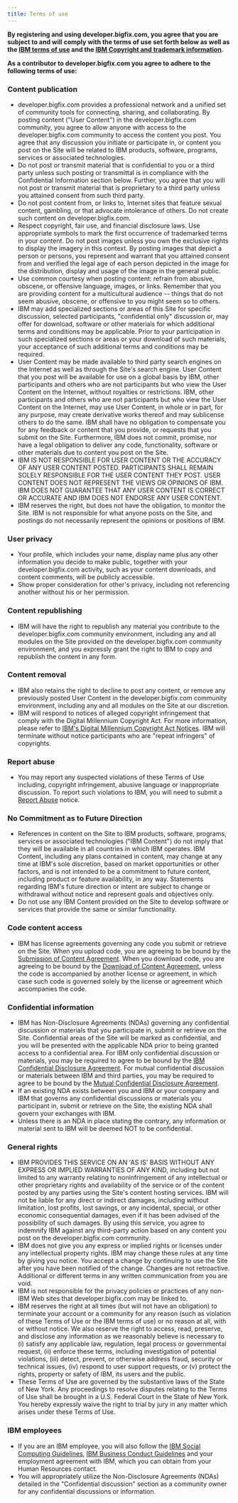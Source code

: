 ```yaml
---
title: Terms of use
---
```


**By registering and using developer.bigfix.com, you
agree that you are subject to and will comply with the terms of use set
forth below as well as the <a href="//www.ibm.com/legal/us/en/">IBM
terms of use</a> and the <a
 href="//www.ibm.com/legal/us/en/copytrade.shtml">IBM
Copyright and trademark information</a>.**

**As a contributor to developer.bigfix.com you agree to
adhere to the following terms of use:**

<h3> Content publication </h3>
<ul>
<li>developer.bigfix.com provides a
professional network and a unified set of community tools for
connecting, sharing, and collaborating. By posting content ("User
Content") in the developer.bigfix.com community, you agree to allow anyone
with access to the developer.bigfix.com community to access the content you
post. You agree that any discussion you initiate or participate in, or
content you post on the Site will be related to IBM products, software,
programs, services or associated technologies.</li>
<li>Do not post or transmit
material that is confidential to you or a third party unless such
posting or transmittal is in compliance with the Confidential
Information section below. Further, you agree that you will not post or
transmit material that is proprietary to a third party unless you
attained consent from such third party.</li>
<li> Do not post content
from, or
links to, Internet sites that feature sexual content, gambling, or that
advocate intolerance of others. Do not create such content on
developer.bigfix.com. </li>
<li> Respect copyright, fair
use,
and financial disclosure laws. Use appropriate symbols to mark the
first occurrence of trademarked terms in your content. Do not post
images unless you own the exclusive rights to display the imagery in
this context. By posting images that depict a person or persons, you
represent and warrant that you attained consent from and verified the
legal age of each person depicted in the image for the distribution,
display and usage of the image in the general public.</li>
<li> Use common courtesy when
posting content: refrain from abusive, obscene, or offensive language,
images, or links. Remember that you are providing content for a
multicultural audience -- things that do not seem abusive, obscene, or
offensive to you might seem so to others. </li>
<li> IBM may add specialized
sections or areas of this Site for specific discussion, selected
participants, "confidential only" discussion or, may offer for
download, software or other materials for which additional terms and
conditions may be applicable. Prior to your participation in such
specialized sections or areas or your download of such materials, your
acceptance of such additional terms and conditions may be required. </li>
<li> User Content may be made
available to third party search engines on the Internet as well as
through the Site's search engine. User Content that you post will be
available for use on a global basis by IBM, other participants and
others who are not participants but who view the User Content on the
Internet, without royalties or restrictions. IBM, other participants
and others who are not participants but who view the User Content on
the Internet, may use User Content, in whole or in part, for any
purpose, may create derivative works thereof and may sublicense others
to do the same. IBM shall have no obligation to compensate you for any
feedback or content that you provide, or requests that you submit on
the Site. Furthermore, IBM does not commit, promise, nor have a legal
obligation to deliver any code, functionality, software or other
materials due to content you post on the Site. </li>
<li> IBM IS NOT RESPONSIBLE
FOR
USER CONTENT OR THE ACCURACY OF ANY USER CONTENT POSTED. PARTICIPANTS
SHALL REMAIN SOLELY RESPONSIBLE FOR THE USER CONTENT THEY POST. USER
CONTENT DOES NOT REPRESENT THE VIEWS OR OPINIONS OF IBM. IBM DOES NOT
GUARANTEE THAT ANY USER CONTENT IS CORRECT OR ACCURATE AND IBM DOES NOT
ENDORSE ANY USER CONTENT. </li>
<li> IBM reserves the right,
but
does not have the obligation, to monitor the Site. IBM is not
responsible for what anyone posts on the Site, and postings do not
necessarily represent the opinions or positions of IBM. </li>
</ul>
<h3 id="N10091"> User privacy </h3>
<ul class="ibm-bullet-list">
<li> Your profile, which
includes
your name, display name plus any other
information you decide to make public, together with your developer.bigfix.com
activity, such as your content downloads, and content comments, will be
publicly accessible. </li>
<li> Show proper
consideration for
other's privacy, including not referencing another without his or her
permission. </li>
</ul>
<h3 id="N10099"> Content republishing </h3>
<ul>
<li> IBM will have the right
to
republish any material you contribute to the developer.bigfix.com community
environment, including any and all modules on the Site provided on the
developer.bigfix.com community environment, and you expressly grant the right
to IBM to copy and republish the content in any form. </li>
</ul>
<h3 id="N1009F"> Content removal </h3>
<ul>
<li> IBM also retains the
right to
decline to post any content, or remove any previously posted User
Content in the developer.bigfix.com community environment, including any and
all modules on the Site at our discretion. </li>
<li>IBM will respond to notices of alleged copyright
infringement that comply with the Digital Millennium Copyright Act. For
more information, please refer to <a
href="//www.ibm.com/legal/us/en/dmca.html">IBM's Digital
Millennium Copyright Act Notices</a>. IBM will terminate without
notice participants who are "repeat infringers" of copyrights.</li>
</ul>
<h3 id="N100AC">Report abuse</h3>
<ul>
<li>You may report any suspected violations of these
Terms of
Use including, copyright infringement, abusive language or
inappropriate discussion. To report such violations to IBM, you will
need to submit a <a href="contact">Report
Abuse</a> notice.</li>
</ul>
<h3 id="N100B7"> No Commitment as to Future
Direction </h3>
<ul>
<li> References in content on
the
Site to IBM products, software, programs, services or associated
technologies ("IBM Content") do not imply that they will be available
in all countries in which IBM operates. IBM Content, including any
plans contained in content, may change at any time at IBM's sole
discretion, based on market opportunities or other factors, and is not
intended to be a commitment to future content, including product or
feature availability, in any way. Statements regarding IBM's future
direction or intent are subject to change or withdrawal without notice
and represent goals and objectives only. </li>
<li>Do not use any IBM
Content
provided on the Site to develop software or services that provide the
same or similar functionality.</li>
</ul>
<h3 id="N100C0"> Code content access </h3>
<ul>
<li> IBM has license agreements governing any code you
submit
or retrieve on the Site. When you upload code, you are agreeing to be
bound by the <a
href=/terms/submitUpload>Submission
of Content Agreement</a>. When you download code, you are
agreeing to be bound by the <a
href=/terms/downloaderAgreement>Download
of Content Agreement</a>, unless the code is accompanied by
another license or agreement, in which case such code is governed
solely by the license or agreement which accompanies the code. </li>
</ul>
<h3 id="N100CF"> Confidential information </h3>
<ul>
<li> IBM has Non-Disclosure Agreements (NDAs) governing
any
confidential discussion or materials that you participate in, submit or
retrieve on the Site. Confidential areas of the Site will be marked as
confidential, and you will be presented with the applicable NDA prior
to being granted access to a confidential area. For IBM only
confidential discussion or materials, you may be required to agree to
be bound by the <a
href=/terms/ibmconfidentiality>IBM
Confidential Disclosure Agreement</a>. For mutual confidential
discussion or materials between IBM and third parties, you may be
required to agree to be bound by the <a
href=/terms/mutualconfidentiality>Mutual
Confidential Disclosure Agreement</a>. </li>
<li>If an existing NDA exists
between you and IBM or your company and IBM that governs any
confidential discussions or materials you participant in, submit or
retrieve on the Site, the existing NDA shall govern your exchanges with
IBM.</li>
<li>Unless there is an NDA in
place
stating the contrary, any information or material sent to IBM will be
deemed NOT to be confidential.</li>
</ul>
<h3 id="N100E2"> General rights </h3>
<ul>
<li> IBM PROVIDES THIS
SERVICE ON
AN 'AS IS' BASIS WITHOUT ANY EXPRESS OR IMPLIED WARRANTIES OF ANY KIND,
including but not limited to any warranty relating to noninfringement
of any intellectual or other proprietary rights and availability of the
service or of the content posted by any parties using the Site's
content hosting services. IBM will not be liable for any direct or
indirect damages, including without limitation, lost profits, lost
savings, or any incidental, special, or other economic consequential
damages, even if it has been advised of the possibility of such
damages. By using this service, you agree to indemnify IBM against any
third-party action based on any content you post on the developer.bigfix.com
community. </li>
<li> IBM does not give you
any
express or implied rights or licenses under any intellectual property
rights. IBM may change these rules at any time by giving you notice.
You accept a change by continuing to use the Site after you have been
notified of the change. Changes are not retroactive. Additional or
different terms in any written communication from you are void. </li>
<li> IBM is not responsible
for the
privacy policies or practices of any non-IBM Web sites that
developer.bigfix.com may be linked to. </li>
<li>IBM reserves the right at
all
times (but will not have an obligation) to terminate your account or a
community for any reason (such as violation of these Terms of Use or
the IBM terms of use) or no reason at all, with or without notice. We
also reserve the right to access, read, preserve, and disclose any
information as we reasonably believe is necessary to (i) satisfy any
applicable law, regulation, legal process or governmental request, (ii)
enforce these terms, including investigation of potential violations,
(iii) detect, prevent, or otherwise address fraud, security or
technical issues, (iv) respond to user support requests, or (v) protect
the rights, property or safety of IBM, its users and the public.</li>
<li>These Terms of Use are
governed
by the substantive laws of the State of New York. Any proceedings to
resolve disputes relating to the Terms of Use shall be brought in a
U.S. Federal Court in the State of New York. You hereby expressly waive
the right to trial by jury in any matter which arises under these Terms
of Use.</li>
</ul>
<h3 id="N100F1"> IBM employees </h3>
<ul>
<li> If you are an IBM employee, you will also follow the
<a href="//www.ibm.com/blogs/zz/en/guidelines.html">IBM
Social
Computing Guidelines</a>, <a
href="//www.ibm.com/investor/governance/business-conduct-guidelines.wss">IBM
Business Conduct Guidelines</a> and your employment agreement
with IBM, which you can obtain from your Human Resources contact. </li>
<li> You will appropriately
utilize
the Non-Disclosure Agreements (NDAs) detailed in the "Confidential
discussion" section as a community owner for any confidential
discussions or information. </li>
</ul>
